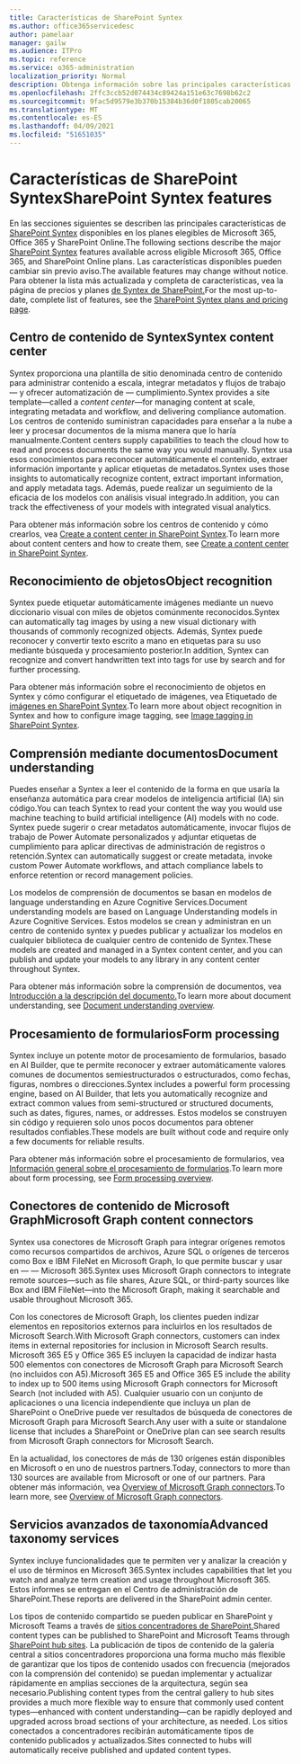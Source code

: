 ```yaml
---
title: Características de SharePoint Syntex
ms.author: office365servicedesc
author: pamelaar
manager: gailw
ms.audience: ITPro
ms.topic: reference
ms.service: o365-administration
localization_priority: Normal
description: Obtenga información sobre las principales características de SharePoint Syntex disponibles en los planes elegibles de Microsoft 365, Office 365 y SharePoint Online.
ms.openlocfilehash: 2ffc3ccb52d074434c89424a151e63c7698b62c2
ms.sourcegitcommit: 9fac5d9579e3b370b15384b36d0f1805cab20065
ms.translationtype: MT
ms.contentlocale: es-ES
ms.lasthandoff: 04/09/2021
ms.locfileid: "51651035"
---
```

# <a name="sharepoint-syntex-features"></a><span data-ttu-id="a1321-103">Características de SharePoint Syntex</span><span class="sxs-lookup"><span data-stu-id="a1321-103">SharePoint Syntex features</span></span> 

<span data-ttu-id="a1321-104">En las secciones siguientes se describen las principales características de [SharePoint Syntex](sharepoint-syntex-service-description.md) disponibles en los planes elegibles de Microsoft 365, Office 365 y SharePoint Online.</span><span class="sxs-lookup"><span data-stu-id="a1321-104">The following sections describe the major [SharePoint Syntex](sharepoint-syntex-service-description.md) features available across eligible Microsoft 365, Office 365, and SharePoint Online plans.</span></span> <span data-ttu-id="a1321-105">Las características disponibles pueden cambiar sin previo aviso.</span><span class="sxs-lookup"><span data-stu-id="a1321-105">The available features may change without notice.</span></span> <span data-ttu-id="a1321-106">Para obtener la lista más actualizada y completa de características, vea la página de precios y planes [de Syntex de SharePoint.](https://www.microsoft.com/microsoft-365/enterprise/sharepoint-syntex)</span><span class="sxs-lookup"><span data-stu-id="a1321-106">For the most up-to-date, complete list of features, see the [SharePoint Syntex plans and pricing page](https://www.microsoft.com/microsoft-365/enterprise/sharepoint-syntex).</span></span>

## <a name="syntex-content-center"></a><span data-ttu-id="a1321-107">Centro de contenido de Syntex</span><span class="sxs-lookup"><span data-stu-id="a1321-107">Syntex content center</span></span>

<span data-ttu-id="a1321-108">Syntex proporciona una plantilla de sitio denominada centro de contenido para administrar contenido a escala, integrar metadatos y flujos de trabajo &mdash; y ofrecer automatización de  &mdash; cumplimiento.</span><span class="sxs-lookup"><span data-stu-id="a1321-108">Syntex provides a site template&mdash;called a *content center*&mdash;for managing content at scale, integrating metadata and workflow, and delivering compliance automation.</span></span> <span data-ttu-id="a1321-109">Los centros de contenido suministran capacidades para enseñar a la nube a leer y procesar documentos de la misma manera que lo haría manualmente.</span><span class="sxs-lookup"><span data-stu-id="a1321-109">Content centers supply capabilities to teach the cloud how to read and process documents the same way you would manually.</span></span> <span data-ttu-id="a1321-110">Syntex usa esos conocimientos para reconocer automáticamente el contenido, extraer información importante y aplicar etiquetas de metadatos.</span><span class="sxs-lookup"><span data-stu-id="a1321-110">Syntex uses those insights to automatically recognize content, extract important information, and apply metadata tags.</span></span> <span data-ttu-id="a1321-111">Además, puede realizar un seguimiento de la eficacia de los modelos con análisis visual integrado.</span><span class="sxs-lookup"><span data-stu-id="a1321-111">In addition, you can track the effectiveness of your models with integrated visual analytics.</span></span>

<span data-ttu-id="a1321-112">Para obtener más información sobre los centros de contenido y cómo crearlos, vea [Create a content center in SharePoint Syntex](/microsoft-365/contentunderstanding/create-a-content-center).</span><span class="sxs-lookup"><span data-stu-id="a1321-112">To learn more about content centers and how to create them, see [Create a content center in SharePoint Syntex](/microsoft-365/contentunderstanding/create-a-content-center).</span></span>

## <a name="object-recognition"></a><span data-ttu-id="a1321-113">Reconocimiento de objetos</span><span class="sxs-lookup"><span data-stu-id="a1321-113">Object recognition</span></span>

<span data-ttu-id="a1321-114">Syntex puede etiquetar automáticamente imágenes mediante un nuevo diccionario visual con miles de objetos comúnmente reconocidos.</span><span class="sxs-lookup"><span data-stu-id="a1321-114">Syntex can automatically tag images by using a new visual dictionary with thousands of commonly recognized objects.</span></span> <span data-ttu-id="a1321-115">Además, Syntex puede reconocer y convertir texto escrito a mano en etiquetas para su uso mediante búsqueda y procesamiento posterior.</span><span class="sxs-lookup"><span data-stu-id="a1321-115">In addition, Syntex can recognize and convert handwritten text into tags for use by search and for further processing.</span></span>

<span data-ttu-id="a1321-116">Para obtener más información sobre el reconocimiento de objetos en Syntex y cómo configurar el etiquetado de imágenes, vea Etiquetado de [imágenes en SharePoint Syntex](/microsoft-365/contentunderstanding/image-tagging).</span><span class="sxs-lookup"><span data-stu-id="a1321-116">To learn more about object recognition in Syntex and how to configure image tagging, see [Image tagging in SharePoint Syntex](/microsoft-365/contentunderstanding/image-tagging).</span></span>

## <a name="document-understanding"></a><span data-ttu-id="a1321-117">Comprensión mediante documentos</span><span class="sxs-lookup"><span data-stu-id="a1321-117">Document understanding</span></span>

<span data-ttu-id="a1321-118">Puedes enseñar a Syntex a leer el contenido de la forma en que usaría la enseñanza automática para crear modelos de inteligencia artificial (IA) sin código.</span><span class="sxs-lookup"><span data-stu-id="a1321-118">You can teach Syntex to read your content the way you would use machine teaching to build artificial intelligence (AI) models with no code.</span></span> <span data-ttu-id="a1321-119">Syntex puede sugerir o crear metadatos automáticamente, invocar flujos de trabajo de Power Automate personalizados y adjuntar etiquetas de cumplimiento para aplicar directivas de administración de registros o retención.</span><span class="sxs-lookup"><span data-stu-id="a1321-119">Syntex can automatically suggest or create metadata, invoke custom Power Automate workflows, and attach compliance labels to enforce retention or record management policies.</span></span>

<span data-ttu-id="a1321-120">Los modelos de comprensión de documentos se basan en modelos de language understanding en Azure Cognitive Services.</span><span class="sxs-lookup"><span data-stu-id="a1321-120">Document understanding models are based on Language Understanding models in Azure Cognitive Services.</span></span> <span data-ttu-id="a1321-121">Estos modelos se crean y administran en un centro de contenido syntex y puedes publicar y actualizar los modelos en cualquier biblioteca de cualquier centro de contenido de Syntex.</span><span class="sxs-lookup"><span data-stu-id="a1321-121">These models are created and managed in a Syntex content center, and you can publish and update your models to any library in any content center throughout Syntex.</span></span>

<span data-ttu-id="a1321-122">Para obtener más información sobre la comprensión de documentos, vea [Introducción a la descripción del documento.](/microsoft-365/contentunderstanding/document-understanding-overview)</span><span class="sxs-lookup"><span data-stu-id="a1321-122">To learn more about document understanding, see [Document understanding overview](/microsoft-365/contentunderstanding/document-understanding-overview).</span></span>

## <a name="form-processing"></a><span data-ttu-id="a1321-123">Procesamiento de formularios</span><span class="sxs-lookup"><span data-stu-id="a1321-123">Form processing</span></span>

<span data-ttu-id="a1321-124">Syntex incluye un potente motor de procesamiento de formularios, basado en AI Builder, que te permite reconocer y extraer automáticamente valores comunes de documentos semiestructurados o estructurados, como fechas, figuras, nombres o direcciones.</span><span class="sxs-lookup"><span data-stu-id="a1321-124">Syntex includes a powerful form processing engine, based on AI Builder, that lets you automatically recognize and extract common values from semi-structured or structured documents, such as dates, figures, names, or addresses.</span></span> <span data-ttu-id="a1321-125">Estos modelos se construyen sin código y requieren solo unos pocos documentos para obtener resultados confiables.</span><span class="sxs-lookup"><span data-stu-id="a1321-125">These models are built without code and require only a few documents for reliable results.</span></span>

<span data-ttu-id="a1321-126">Para obtener más información sobre el procesamiento de formularios, vea [Información general sobre el procesamiento de formularios](/microsoft-365/contentunderstanding/form-processing-overview).</span><span class="sxs-lookup"><span data-stu-id="a1321-126">To learn more about form processing, see [Form processing overview](/microsoft-365/contentunderstanding/form-processing-overview).</span></span>

## <a name="microsoft-graph-content-connectors"></a><span data-ttu-id="a1321-127">Conectores de contenido de Microsoft Graph</span><span class="sxs-lookup"><span data-stu-id="a1321-127">Microsoft Graph content connectors</span></span>

<span data-ttu-id="a1321-128">Syntex usa conectores de Microsoft Graph para integrar orígenes remotos como recursos compartidos de archivos, Azure SQL o orígenes de terceros como Box e IBM FileNet en Microsoft Graph, lo que permite buscar y usar en &mdash; &mdash; Microsoft 365.</span><span class="sxs-lookup"><span data-stu-id="a1321-128">Syntex uses Microsoft Graph connectors to integrate remote sources&mdash;such as file shares, Azure SQL, or third-party sources like Box and IBM FileNet&mdash;into the Microsoft Graph, making it searchable and usable throughout Microsoft 365.</span></span>

<span data-ttu-id="a1321-129">Con los conectores de Microsoft Graph, los clientes pueden indizar elementos en repositorios externos para incluirlos en los resultados de Microsoft Search.</span><span class="sxs-lookup"><span data-stu-id="a1321-129">With Microsoft Graph connectors, customers can index items in external repositories for inclusion in Microsoft Search results.</span></span> <span data-ttu-id="a1321-130">Microsoft 365 E5 y Office 365 E5 incluyen la capacidad de indizar hasta 500 elementos con conectores de Microsoft Graph para Microsoft Search (no incluidos con A5).</span><span class="sxs-lookup"><span data-stu-id="a1321-130">Microsoft 365 E5 and Office 365 E5 include the ability to index up to 500 items using Microsoft Graph connectors for Microsoft Search (not included with A5).</span></span> <span data-ttu-id="a1321-131">Cualquier usuario con un conjunto de aplicaciones o una licencia independiente que incluya un plan de SharePoint o OneDrive puede ver resultados de búsqueda de conectores de Microsoft Graph para Microsoft Search.</span><span class="sxs-lookup"><span data-stu-id="a1321-131">Any user with a suite or standalone license that includes a SharePoint or OneDrive plan can see search results from Microsoft Graph connectors for Microsoft Search.</span></span>

<span data-ttu-id="a1321-132">En la actualidad, los conectores de más de 130 orígenes están disponibles en Microsoft o en uno de nuestros partners.</span><span class="sxs-lookup"><span data-stu-id="a1321-132">Today, connectors to more than 130 sources are available from Microsoft or one of our partners.</span></span> <span data-ttu-id="a1321-133">Para obtener más información, vea [Overview of Microsoft Graph connectors](/MicrosoftSearch/connectors-overview).</span><span class="sxs-lookup"><span data-stu-id="a1321-133">To learn more, see [Overview of Microsoft Graph connectors](/MicrosoftSearch/connectors-overview).</span></span>

## <a name="advanced-taxonomy-services"></a><span data-ttu-id="a1321-134">Servicios avanzados de taxonomía</span><span class="sxs-lookup"><span data-stu-id="a1321-134">Advanced taxonomy services</span></span>

<span data-ttu-id="a1321-135">Syntex incluye funcionalidades que te permiten ver y analizar la creación y el uso de términos en Microsoft 365.</span><span class="sxs-lookup"><span data-stu-id="a1321-135">Syntex includes capabilities that let you watch and analyze term creation and usage throughout Microsoft 365.</span></span> <span data-ttu-id="a1321-136">Estos informes se entregan en el Centro de administración de SharePoint.</span><span class="sxs-lookup"><span data-stu-id="a1321-136">These reports are delivered in the SharePoint admin center.</span></span>

<span data-ttu-id="a1321-137">Los tipos de contenido compartido se pueden publicar en SharePoint y Microsoft Teams a través de [sitios concentradores de SharePoint.](/sharepoint/dev/features/hub-site/hub-site-overview)</span><span class="sxs-lookup"><span data-stu-id="a1321-137">Shared content types can be published to SharePoint and Microsoft Teams through [SharePoint hub sites](/sharepoint/dev/features/hub-site/hub-site-overview).</span></span> <span data-ttu-id="a1321-138">La publicación de tipos de contenido de la galería central a sitios concentradores proporciona una forma mucho más flexible de garantizar que los tipos de contenido usados con frecuencia (mejorados con la comprensión del contenido) se puedan implementar y actualizar rápidamente en amplias secciones de la arquitectura, según sea necesario.</span><span class="sxs-lookup"><span data-stu-id="a1321-138">Publishing content types from the central gallery to hub sites provides a much more flexible way to ensure that commonly used content types—enhanced with content understanding—can be rapidly deployed and upgraded across broad sections of your architecture, as needed.</span></span> <span data-ttu-id="a1321-139">Los sitios conectados a concentradores recibirán automáticamente tipos de contenido publicados y actualizados.</span><span class="sxs-lookup"><span data-stu-id="a1321-139">Sites connected to hubs will automatically receive published and updated content types.</span></span>